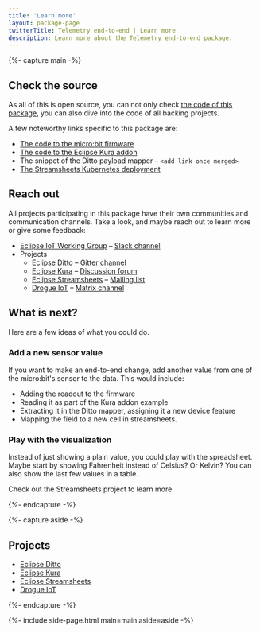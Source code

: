 ```yaml
---
title: 'Learn more'
layout: package-page
twitterTitle: Telemetry end-to-end | Learn more
description: Learn more about the Telemetry end-to-end package.
---
```


{%- capture main -%}

## Check the source

As all of this is open source, you can not only check [the code of this package](https://github.com/eclipse/packages/tree/master/packages/telemetry-e2e), you can also dive into the code of all backing projects.

A few noteworthy links specific to this package are:

* [The code to the micro:bit firmware](https://github.com/drogue-iot/drogue-device/tree/main/examples/nrf52/microbit/ble-temperature)
* [The code to the Eclipse Kura addon](https://github.com/ctron/kura-addons/tree/master/examples/de.dentrassi.kura.addons.example.microbit)
* The snippet of the Ditto payload mapper – `<add link once merged>`
* [The Streamsheets Kubernetes deployment](https://github.com/ctron/streamsheets-kubernetes)

## Reach out

All projects participating in this package have their own communities and communication channels. Take a look, and 
maybe reach out to learn more or give some feedback:

* [Eclipse IoT Working Group](https://iot.eclipse.org) – [Slack channel](https://eclipse-iot-wg.slack.com)
* Projects
  * [Eclipse Ditto](https://www.eclipse.org/ditto) – [Gitter channel](https://gitter.im/eclipse/ditto)
  * [Eclipse Kura](https://www.eclipse.org/kura) – [Discussion forum](https://www.eclipse.org/kura/community.php#discussion-forum)
  * [Eclipse Streamsheets](https://www.eclipse.org/streamsheets) – [Mailing list](https://accounts.eclipse.org/mailing-list/streamsheets-dev)
  * [Drogue IoT](https://drogue.io) – [Matrix channel](https://matrix.to/#/#drogue-iot:matrix.org)

## What is next?

Here are a few ideas of what you could do.

### Add a new sensor value

If you want to make an end-to-end change, add another value from one of the micro:bit's sensor to the data. This would
include:

* Adding the readout to the firmware
* Reading it as part of the Kura addon example
* Extracting it in the Ditto mapper, assigning it a new device feature
* Mapping the field to a new cell in streamsheets.

### Play with the visualization

Instead of just showing a plain value, you could play with the spreadsheet. Maybe start by showing Fahrenheit instead
of Celsius? Or Kelvin? You can also show the last few values in a table.

Check out the Streamsheets project to learn more.


{%- endcapture -%}

{%- capture aside -%}

## Projects

  * [Eclipse Ditto](https://www.eclipse.org/ditto)
  * [Eclipse Kura](https://www.eclipse.org/kura)
  * [Eclipse Streamsheets](https://www.eclipse.org/streamsheets)
  * [Drogue IoT](https://drogue.io)

{%- endcapture -%}

{%- include side-page.html main=main aside=aside -%}
